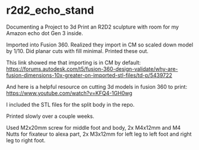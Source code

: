 # r2d2_echo_stand
Documenting a Project to 3d Print an R2D2 sculpture with room for my Amazon echo dot Gen 3 inside. 

Imported into Fusion 360. Realized they import in CM so scaled down model by 1/10. Did planar cuts with fill minimal. Printed these out.

This link showed me that importing is in CM by default: https://forums.autodesk.com/t5/fusion-360-design-validate/why-are-fusion-dimensions-10x-greater-on-imported-stl-files/td-p/5439722     

And here is a helpful resource on cutting 3d models in fusion 360 to print: https://www.youtube.com/watch?v=KFQ4-1GH0wg     

I included the STL files for the split body in the repo.

Printed slowly over a couple weeks.

Used M2x20mm screw for middle foot and body,  2x M4x12mm and M4 Nutts for fixateur to alexa part, 2x M3x12mm for left leg to left foot and right leg to right foot.
